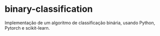 # binary-classification
Implementação de um algoritmo de classificação binária, usando Python, Pytorch e scikit-learn.
